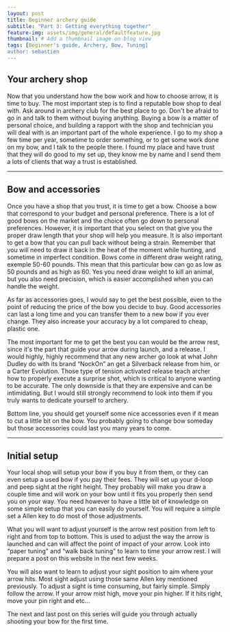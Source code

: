 ```yaml
---
layout: post
title: Beginner archery guide
subtitle: "Part 3: Getting everything together"
feature-img: assets/img/general/defaultfeature.jpg
thumbnail: # Add a thumbnail image on blog view
tags: [Beginner's guide, Archery, Bow, Tuning]
author: sebastien
---
```


## Your archery shop

Now that you understand how the bow work and how to choose arrow, it is time to buy. The most important step is to find a reputable bow shop to deal with. Ask around in archery club for the best place to go. Don't be afraid to go in and talk to them without buying anything. Buying a bow is a matter of personal choice, and building a rapport with the shop and technician you will deal with is an important part of the whole experience. I go to my shop a few time per year, sometime to order something, or to get some work done on my bow, and I talk to the people there. I found my place and have trust that they will do good to my set up, they know me by name and I send them a lots of clients that way a trust is established.

*****

## Bow and accessories

Once you have a shop that you trust, it is time to get a bow. Choose a bow that correspond to your budget and personal preference. There is a lot of good bows on the market and the choice often go down to personal preferences. However, it is important that you select on that give you the proper draw length that your shop will help you measure. It is also important to get a bow that you can pull back without being a strain. Remember that you will need to draw it back in the heat of the moment while hunting, and sometime in imperfect condition. Bows come in different draw weight rating, exemple 50-60 pounds. This mean that this particular bow can go as low as 50 pounds and as high as 60. Yes you need draw weight to kill an animal, but you also need precision, which is easier accomplished when you can handle the weight.

As far as accessories goes, I would say to get the best possible, even to the point of reducing the price of the bow you decide to buy. Good accessories can last a long time and you can transfer them to a new bow if you ever change. They also increase your accuracy by a lot compared to cheap, plastic one.

The most important for me to get the best you can would be the arrow rest, since it's the part that guide your arrow during launch, and a release. I would highly, highly recommend that any new archer go look at what John Dudley do with its brand “NockOn” an get a Silverback release from him, or a Carter Evolution. Those type of tension activated release teach archer how to properly execute a surprise shot, which is critical to anyone wanting to be accurate. The only downside is that they are expensive and can be intimidating. But I would still strongly recommend to look into them if you truly wants to dedicate yourself to archery.

Bottom line, you should get yourself some nice accessories even if it mean to cut a little bit on the bow. You probably going to change bow someday but those accessories could last you many years to come.

*****

## Initial setup

Your local shop will setup your bow if you buy it from them, or they can even setup a used bow if you pay their fees. They will set up your d-loop and peep sight at the right height. They probably will make you draw a couple time and will work on your bow until it fits you properly then send you on your way. You need however to have a little bit of knowledge on some simple setup that you can easily do yourself. You will require a simple set a Allen key to do most of those adjustments.

What you will want to adjust yourself is the arrow rest position from left to right and from top to bottom. This is used to adjust the way the arrow is launched and can will affect the point of impact of your arrow. Look into “paper tuning" and “walk back tuning" to learn to time your arrow rest. I will prepare a post on this website in the next few weeks.

You will also want to learn to adjust your sight position to aim where your arrow hits. Most sight adjust using those same Allen key mentioned previously. To adjust a sight is time consuming, but fairly simple. Simply follow the arrow. If your arrow mist high, move your pin higher. If it hits right, move your pin right and etc…

The next and last post on this series will guide you through actually shooting your bow for the first time.
